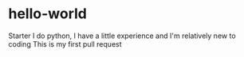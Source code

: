 # hello-world
Starter
I do python, I have a little experience and I'm relatively new to coding
This is my first pull request

